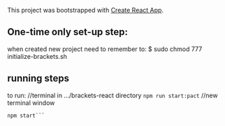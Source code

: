 This project was bootstrapped with [Create React App](https://github.com/facebook/create-react-app).

## One-time only set-up step:

when created new project need to remember to:
  $ sudo chmod 777 initialize-brackets.sh


## running steps
to run:
//terminal in .../brackets-react directory
```npm run start:pact```
//new terminal window

```npm run pact:seed
npm start```
